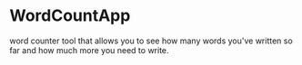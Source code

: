 # WordCountApp
word counter tool that allows you to see how many words you've written so far and how much more you need to write.
